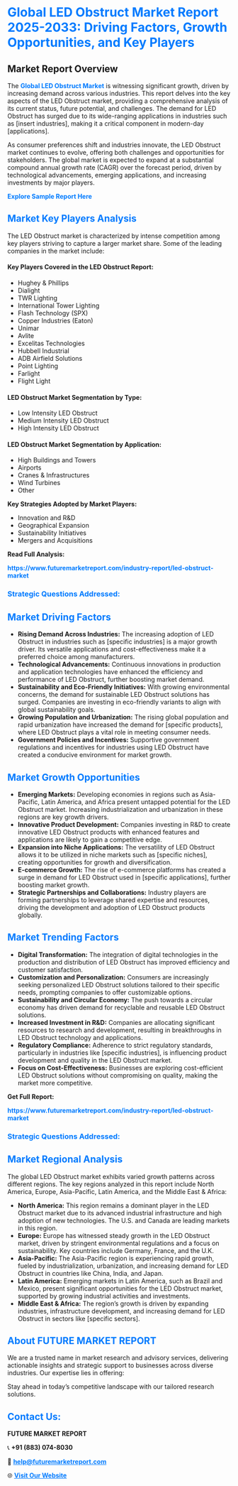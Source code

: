 <h1 style="color: #007BFF;">Global LED Obstruct Market Report 2025-2033: Driving Factors, Growth Opportunities, and Key Players</h1>

<section id="overview">
<h2>Market Report Overview</h2>
<p>The <a href="https://www.futuremarketreport.com/industry-report/led-obstruct-market" style="color: #007BFF; text-decoration: none;"><strong>Global LED Obstruct Market</strong></a> is witnessing significant growth, driven by increasing demand across various industries. This report delves into the key aspects of the LED Obstruct market, providing a comprehensive analysis of its current status, future potential, and challenges. The demand for LED Obstruct has surged due to its wide-ranging applications in industries such as [insert industries], making it a critical component in modern-day [applications].</p>
<p>As consumer preferences shift and industries innovate, the LED Obstruct market continues to evolve, offering both challenges and opportunities for stakeholders. The global market is expected to expand at a substantial compound annual growth rate (CAGR) over the forecast period, driven by technological advancements, emerging applications, and increasing investments by major players.</p>
</section>

<section id="overview">
<p><a href="https://www.futuremarketreport.com/request-sample/reportId=56467" style="color: #007BFF; text-decoration: none;"><strong>Explore Sample Report Here</strong></a></p>
</section>

<section id="key-players">
<h2 style="color: #007BFF;">Market Key Players Analysis</h2>
<p>The LED Obstruct market is characterized by intense competition among key players striving to capture a larger market share. Some of the leading companies in the market include:</p>
<h4>Key Players Covered in the LED Obstruct Report:</h4>
<ul><li>Hughey &amp; Phillips</li><li>Dialight</li><li>TWR Lighting</li><li>International Tower Lighting</li><li>Flash Technology (SPX)</li><li>Copper Industries (Eaton)</li><li>Unimar</li><li>Avlite</li><li>Excelitas Technologies</li><li>Hubbell Industrial</li><li>ADB Airfield Solutions</li><li>Point Lighting</li><li>Farlight</li><li>Flight Light</li></ul>
<h4>LED Obstruct Market Segmentation by Type:</h4>
<ul><li>Low Intensity LED Obstruct</li><li>Medium Intensity LED Obstruct</li><li>High Intensity LED Obstruct</li></ul>

<h4>LED Obstruct Market Segmentation by Application:</h4>
<ul><li>High Buildings and Towers</li><li>Airports</li><li>Cranes &amp; Infrastructures</li><li>Wind Turbines</li><li>Other</li></ul>
<p><strong>Key Strategies Adopted by Market Players:</strong></p>
<ul>
<li>Innovation and R&D</li>
<li>Geographical Expansion</li>
<li>Sustainability Initiatives</li>
<li>Mergers and Acquisitions</li>
</ul>
</section>

<section>
<p><strong>Read Full Analysis: </strong></p><a href="https://www.futuremarketreport.com/industry-report/led-obstruct-market" style="color: #007BFF; text-decoration: none;"><strong>https://www.futuremarketreport.com/industry-report/led-obstruct-market</strong></a>
<h3 style="color: #007BFF;">Strategic Questions Addressed:</h3>
</section>

<section id="driving-factors">
<h2 style="color: #007BFF;">Market Driving Factors</h2>
<ul>
<li><strong>Rising Demand Across Industries:</strong> The increasing adoption of LED Obstruct in industries such as [specific industries] is a major growth driver. Its versatile applications and cost-effectiveness make it a preferred choice among manufacturers.</li>
<li><strong>Technological Advancements:</strong> Continuous innovations in production and application technologies have enhanced the efficiency and performance of LED Obstruct, further boosting market demand.</li>
<li><strong>Sustainability and Eco-Friendly Initiatives:</strong> With growing environmental concerns, the demand for sustainable LED Obstruct solutions has surged. Companies are investing in eco-friendly variants to align with global sustainability goals.</li>
<li><strong>Growing Population and Urbanization:</strong> The rising global population and rapid urbanization have increased the demand for [specific products], where LED Obstruct plays a vital role in meeting consumer needs.</li>
<li><strong>Government Policies and Incentives:</strong> Supportive government regulations and incentives for industries using LED Obstruct have created a conducive environment for market growth.</li>
</ul>
</section>

<section id="growth-opportunities">
<h2 style="color: #007BFF;">Market Growth Opportunities</h2>
<ul>
<li><strong>Emerging Markets:</strong> Developing economies in regions such as Asia-Pacific, Latin America, and Africa present untapped potential for the LED Obstruct market. Increasing industrialization and urbanization in these regions are key growth drivers.</li>
<li><strong>Innovative Product Development:</strong> Companies investing in R&D to create innovative LED Obstruct products with enhanced features and applications are likely to gain a competitive edge.</li>
<li><strong>Expansion into Niche Applications:</strong> The versatility of LED Obstruct allows it to be utilized in niche markets such as [specific niches], creating opportunities for growth and diversification.</li>
<li><strong>E-commerce Growth:</strong> The rise of e-commerce platforms has created a surge in demand for LED Obstruct used in [specific applications], further boosting market growth.</li>
<li><strong>Strategic Partnerships and Collaborations:</strong> Industry players are forming partnerships to leverage shared expertise and resources, driving the development and adoption of LED Obstruct products globally.</li>
</ul>
</section>

<section id="trending-factors">
<h2 style="color: #007BFF;">Market Trending Factors</h2>
<ul>
<li><strong>Digital Transformation:</strong> The integration of digital technologies in the production and distribution of LED Obstruct has improved efficiency and customer satisfaction.</li>
<li><strong>Customization and Personalization:</strong> Consumers are increasingly seeking personalized LED Obstruct solutions tailored to their specific needs, prompting companies to offer customizable options.</li>
<li><strong>Sustainability and Circular Economy:</strong> The push towards a circular economy has driven demand for recyclable and reusable LED Obstruct solutions.</li>
<li><strong>Increased Investment in R&D:</strong> Companies are allocating significant resources to research and development, resulting in breakthroughs in LED Obstruct technology and applications.</li>
<li><strong>Regulatory Compliance:</strong> Adherence to strict regulatory standards, particularly in industries like [specific industries], is influencing product development and quality in the LED Obstruct market.</li>
<li><strong>Focus on Cost-Effectiveness:</strong> Businesses are exploring cost-efficient LED Obstruct solutions without compromising on quality, making the market more competitive.</li>
</ul>
</section>

<section>
<p><strong>Get Full Report: </strong></p><a href="https://www.futuremarketreport.com/industry-report/led-obstruct-market" style="color: #007BFF; text-decoration: none;"><strong>https://www.futuremarketreport.com/industry-report/led-obstruct-market</strong></a>
<h3 style="color: #007BFF;">Strategic Questions Addressed:</h3>
</section>


<section id="regional-analysis">
<h2 style="color: #007BFF;">Market Regional Analysis</h2>
<p>The global LED Obstruct market exhibits varied growth patterns across different regions. The key regions analyzed in this report include North America, Europe, Asia-Pacific, Latin America, and the Middle East & Africa:</p>
<ul>
<li><strong>North America:</strong> This region remains a dominant player in the LED Obstruct market due to its advanced industrial infrastructure and high adoption of new technologies. The U.S. and Canada are leading markets in this region.</li>
<li><strong>Europe:</strong> Europe has witnessed steady growth in the LED Obstruct market, driven by stringent environmental regulations and a focus on sustainability. Key countries include Germany, France, and the U.K.</li>
<li><strong>Asia-Pacific:</strong> The Asia-Pacific region is experiencing rapid growth, fueled by industrialization, urbanization, and increasing demand for LED Obstruct in countries like China, India, and Japan.</li>
<li><strong>Latin America:</strong> Emerging markets in Latin America, such as Brazil and Mexico, present significant opportunities for the LED Obstruct market, supported by growing industrial activities and investments.</li>
<li><strong>Middle East & Africa:</strong> The region’s growth is driven by expanding industries, infrastructure development, and increasing demand for LED Obstruct in sectors like [specific sectors].</li>
</ul>
</section>

<footer>
<h2 style="color: #007BFF;">About FUTURE MARKET REPORT</h2>
<p>We are a trusted name in market research and advisory services, delivering actionable insights and strategic support to businesses across diverse industries. Our expertise lies in offering:</p>

<p>Stay ahead in today’s competitive landscape with our tailored research solutions.</p>

<h2 style="color: #007BFF;">Contact Us:</h2>
<p><strong>FUTURE MARKET REPORT</strong></p>
<p>📞 <strong>+91 (883) 074-8030</strong></p>
<p>📧 <strong><a href="mailto:help@futuremarketreport.com" style="color: #007BFF;">help@futuremarketreport.com</a></strong></p>
<p>🌐 <strong><a href="https://www.futuremarketreport.com/" style="color: #007BFF;">Visit Our Website</a></strong></p>
</footer>